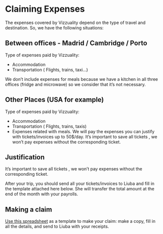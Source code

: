 # Claiming Expenses

The expenses covered by Vizzuality depend on the type of travel and destination. So, we have the following situations:

## Between offices - Madrid / Cambridge / Porto

Type of expenses paid by Vizzuality:

* Accommodation 
* Transportation \( Flights, trains, taxi…\)

We don’t include expenses for meals because we have a kitchen in all three offices \(fridge and microwave\) so we consider that it’s not necessary.

## Other Places \(USA for example\)

Type of expenses paid by Vizzuality:

* Accommodation 
* Transportation \( Flights, trains, taxis\)
* Expenses related with meals. We will pay the expenses you can justify with tickets/invoices up to 50$/day. It’s important to save all tickets , we won’t pay expenses without the corresponding ticket.

## Justification

It’s important to save all tickets , we won’t pay expenses without the corresponding ticket.

After your trip, you should send all your tickets/invoices to Liuba and fill in the template attached here below. She will transfer the total amount at the end of the month with your payrolls.

## Making a claim

[Use this spreadsheet](https://docs.google.com/spreadsheets/d/1GexjOuYNyzIiQsIYu5xR-Dz6AH0x_IV5D-4pteL8USQ/edit?usp=sharing) as a template to make your claim: make a copy, fill in all the details, and send to Liuba with your receipts.

